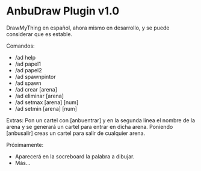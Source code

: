 AnbuDraw Plugin v1.0
========
DrawMyThing en español, ahora mismo en desarrollo, y se puede considerar que es estable.

Comandos:
- /ad help
- /ad papel1
- /ad papel2
- /ad spawnpintor
- /ad spawn
- /ad crear [arena]
- /ad eliminar [arena]
- /ad setmax [arena] [num]
- /ad setmin [arena] [num]

Extras:
Pon un cartel con [anbuentrar] y en la segunda linea el nombre de la arena y se generará un cartel para entrar en dicha arena. Poniendo [anbusalir] creas un cartel para salir de cualquier arena.

Próximamente:
* Aparecerá en la socreboard la palabra a dibujar.
* Más...
